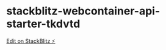 # stackblitz-webcontainer-api-starter-tkdvtd

[Edit on StackBlitz ⚡️](https://stackblitz.com/edit/stackblitz-webcontainer-api-starter-tkdvtd)